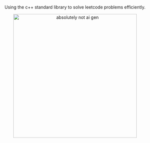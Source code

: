 <p align="center">
Using the c++ standard library to solve leetcode problems efficiently.
</p>
<p align="center">
<img width="400" src="https://github.com/user-attachments/assets/ddf14e81-df1c-4644-8c98-ebb94dae33ad" alt="absolutely not ai gen">
</p>
